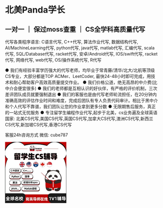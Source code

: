 # 北美Panda学长

## 一对一  ｜ 保过moss查重 ｜ CS全学科高质量代写

代写各类程序语言: C语言代写, C++代写, 算法作业代写, 数据结构代写, AI/MachineLearning代写, python代写, java代写, matlab代写, 汇编代写, scala代写, SQL/Database代写, racket代写, 安卓/Android代写, IOS/swift代写, racket代写, 网络代写, web代写, OS/操作系统代写, R代写

● 我们有经验丰富学历强大的代写老师，均毕业于常青藤/清华/北大/北航等顶级CS专业，大部分都是TOP ACMer、LeetCoder, 最快24-48小时即可完成，用技术和耐心帮助客户高效高质量提交作业。
● 我们价格公道，绝无高昂的中介费(比中介会便宜很多) 
● 我们的老师都是互相认识的好伙伴，有严格的评价机制，三次差评团队成员就要强制退出
● 我们的客服也是由代写老师轮流担任，在20分钟内准确高效的评估作业时间和难度，完成后团队有专人负责代码审计。相比于黑中介和个人代写不靠谱，我们团队让您的作业拿到更多分数
● 无限期售后服务，真正的一站式无忧服务
● 专注留学生编程作业代写,起步于北美，cs业务遍及全球英语国家: 北美CS代写,美国CS代写,英国CS代写,加拿大CS代写,澳洲CS代写,新西兰CS代写,新加坡CS代写,香港CS代写

客服24h咨询方式     微信: cube787

<img src='image/WechatIMG192.jpeg'  width= '40%'>
